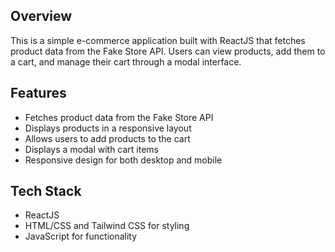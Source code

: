 ## Overview
This is a simple e-commerce application built with ReactJS that fetches product data from the Fake Store API. Users can view products, add them to a cart, and manage their cart through a modal interface.

## Features
- Fetches product data from the Fake Store API
- Displays products in a responsive layout
- Allows users to add products to the cart
- Displays a modal with cart items
- Responsive design for both desktop and mobile

## Tech Stack
- ReactJS
- HTML/CSS and Tailwind CSS for styling
- JavaScript for functionality